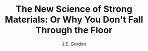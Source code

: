 ---
title: "The New Science of Strong Materials: Or Why You Don't Fall Through the  Floor"
subtitle: ""
description: ""
layout: book
author: J.E. Gordon
started: 2014-12-22
read: 2017-01-29
status: read
rating: 4
color: 
cover: 
pages: 288
progress: 0
link: 
---